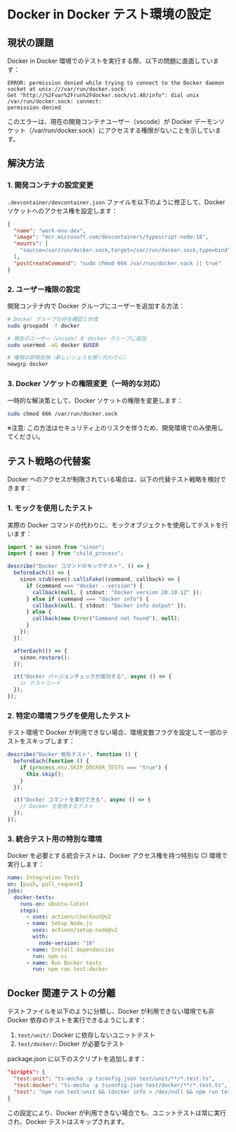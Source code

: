 # Docker in Docker テスト環境の設定

## 現状の課題

Docker in Docker 環境でのテストを実行する際、以下の問題に直面しています：

```
ERROR: permission denied while trying to connect to the Docker daemon socket at unix:///var/run/docker.sock:
Get "http://%2Fvar%2Frun%2Fdocker.sock/v1.48/info": dial unix /var/run/docker.sock: connect:
permission denied
```

このエラーは、現在の開発コンテナユーザー（vscode）が Docker デーモンソケット（/var/run/docker.sock）にアクセスする権限がないことを示しています。

## 解決方法

### 1. 開発コンテナの設定変更

`.devcontainer/devcontainer.json` ファイルを以下のように修正して、Docker ソケットへのアクセス権を設定します：

```json
{
  "name": "work-env-dev",
  "image": "mcr.microsoft.com/devcontainers/typescript-node:18",
  "mounts": [
    "source=/var/run/docker.sock,target=/var/run/docker.sock,type=bind"
  ],
  "postCreateCommand": "sudo chmod 666 /var/run/docker.sock || true"
}
```

### 2. ユーザー権限の設定

開発コンテナ内で Docker グループにユーザーを追加する方法：

```bash
# Docker グループの存在確認と作成
sudo groupadd -f docker

# 現在のユーザー（vscode）を docker グループに追加
sudo usermod -aG docker $USER

# 権限の即時反映（新しいシェルを開く代わりに）
newgrp docker
```

### 3. Docker ソケットの権限変更（一時的な対応）

一時的な解決策として、Docker ソケットの権限を変更します：

```bash
sudo chmod 666 /var/run/docker.sock
```

※注意: この方法はセキュリティ上のリスクを伴うため、開発環境でのみ使用してください。

## テスト戦略の代替案

Docker へのアクセスが制限されている場合は、以下の代替テスト戦略を検討できます：

### 1. モックを使用したテスト

実際の Docker コマンドの代わりに、モックオブジェクトを使用してテストを行います：

```typescript
import * as sinon from "sinon";
import { exec } from "child_process";

describe("Docker コマンドのモックテスト", () => {
  beforeEach(() => {
    sinon.stub(exec).callsFake((command, callback) => {
      if (command === "docker --version") {
        callback(null, { stdout: "Docker version 20.10.12" });
      } else if (command === "docker info") {
        callback(null, { stdout: "Docker info output" });
      } else {
        callback(new Error("Command not found"), null);
      }
    });
  });

  afterEach(() => {
    sinon.restore();
  });

  it("Docker バージョンチェックが成功する", async () => {
    // テストコード
  });
});
```

### 2. 特定の環境フラグを使用したテスト

テスト環境で Docker が利用できない場合、環境変数フラグを設定して一部のテストをスキップします：

```typescript
describe("Docker 依存テスト", function () {
  beforeEach(function () {
    if (process.env.SKIP_DOCKER_TESTS === "true") {
      this.skip();
    }
  });

  it("Docker コマンドを実行できる", async () => {
    // Docker を使用するテスト
  });
});
```

### 3. 統合テスト用の特別な環境

Docker を必要とする統合テストは、Docker アクセス権を持つ特別な CI 環境で実行します：

```yaml
name: Integration Tests
on: [push, pull_request]
jobs:
  docker-tests:
    runs-on: ubuntu-latest
    steps:
      - uses: actions/checkout@v2
      - name: Setup Node.js
        uses: actions/setup-node@v2
        with:
          node-version: "16"
      - name: Install dependencies
        run: npm ci
      - name: Run Docker tests
        run: npm run test:docker
```

## Docker 関連テストの分離

テストファイルを以下のように分類し、Docker が利用できない環境でも非 Docker 依存のテストを実行できるようにします：

1. `test/unit/`: Docker に依存しないユニットテスト
2. `test/docker/`: Docker が必要なテスト

package.json に以下のスクリプトを追加します：

```json
"scripts": {
  "test:unit": "ts-mocha -p tsconfig.json test/unit/**/*.test.ts",
  "test:docker": "ts-mocha -p tsconfig.json test/docker/**/*.test.ts",
  "test": "npm run test:unit && (docker info > /dev/null && npm run test:docker || echo 'Docker tests skipped')"
}
```

この設定により、Docker が利用できない場合でも、ユニットテストは常に実行され、Docker テストはスキップされます。
